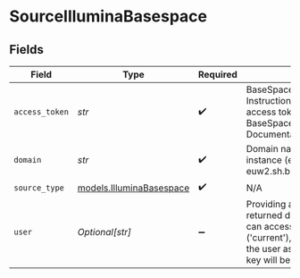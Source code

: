 # SourceIlluminaBasespace


## Fields

| Field                                                                                                                                                                                        | Type                                                                                                                                                                                         | Required                                                                                                                                                                                     | Description                                                                                                                                                                                  |
| -------------------------------------------------------------------------------------------------------------------------------------------------------------------------------------------- | -------------------------------------------------------------------------------------------------------------------------------------------------------------------------------------------- | -------------------------------------------------------------------------------------------------------------------------------------------------------------------------------------------- | -------------------------------------------------------------------------------------------------------------------------------------------------------------------------------------------- |
| `access_token`                                                                                                                                                                               | *str*                                                                                                                                                                                        | :heavy_check_mark:                                                                                                                                                                           | BaseSpace access token. Instructions for obtaining your access token can be found in the BaseSpace Developer Documentation.                                                                  |
| `domain`                                                                                                                                                                                     | *str*                                                                                                                                                                                        | :heavy_check_mark:                                                                                                                                                                           | Domain name of the BaseSpace instance (e.g., euw2.sh.basespace.illumina.com)                                                                                                                 |
| `source_type`                                                                                                                                                                                | [models.IlluminaBasespace](../models/illuminabasespace.md)                                                                                                                                   | :heavy_check_mark:                                                                                                                                                                           | N/A                                                                                                                                                                                          |
| `user`                                                                                                                                                                                       | *Optional[str]*                                                                                                                                                                              | :heavy_minus_sign:                                                                                                                                                                           | Providing a user ID restricts the returned data to what that user can access. If you use the default ('current'), all data accessible to the user associated with the API key will be shown. |